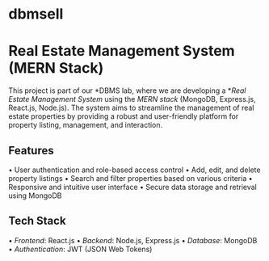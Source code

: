 # dbmsell
# Real Estate Management System (MERN Stack)

This project is part of our *DBMS lab, where we are developing a **Real Estate Management System* using the *MERN stack* (MongoDB, Express.js, React.js, Node.js). The system aims to streamline the management of real estate properties by providing a robust and user-friendly platform for property listing, management, and interaction.

## Features

•⁠  ⁠User authentication and role-based access control
•⁠  ⁠Add, edit, and delete property listings
•⁠  ⁠Search and filter properties based on various criteria
•⁠  ⁠Responsive and intuitive user interface
•⁠  ⁠Secure data storage and retrieval using MongoDB

## Tech Stack

•⁠  ⁠*Frontend*: React.js
•⁠  ⁠*Backend*: Node.js, Express.js
•⁠  ⁠*Database*: MongoDB
•⁠  ⁠*Authentication*: JWT (JSON Web Tokens)
